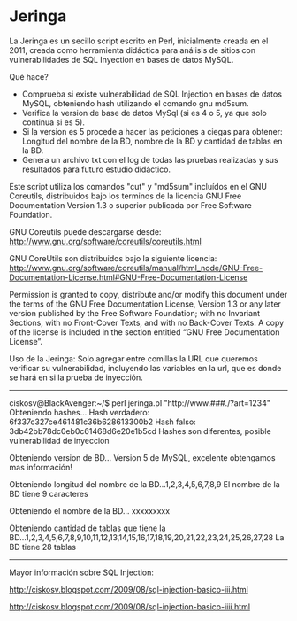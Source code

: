 # Jeringa
La Jeringa es un secillo script escrito en Perl, inicialmente creada en el 2011, creada como herramienta didáctica para análisis de sitios con vulnerabilidades de SQL Inyection en bases de datos MySQL.

Qué hace?
- Comprueba si existe vulnerabilidad de SQL Injection en bases de datos MySQL, obteniendo hash utilizando el comando gnu md5sum.
- Verifica la version de base de datos MySql (si es 4 o 5, ya que solo continua si es 5).
- Si la version es 5 procede a hacer las peticiones a ciegas para obtener: Longitud del nombre de la BD, nombre de la BD y cantidad de tablas en la BD.
- Genera un archivo txt con el log de todas las pruebas realizadas y sus resultados para futuro estudio didáctico.

Este script utiliza los comandos "cut" y "md5sum" incluídos en el GNU Coreutils, distribuidos bajo los terminos de la licencia GNU Free Documentation Version 1.3 o superior publicada por Free Software Foundation.

GNU Coreutils puede descargarse desde:
http://www.gnu.org/software/coreutils/coreutils.html

GNU CoreUtils son distribuidos bajo la siguiente licencia:
http://www.gnu.org/software/coreutils/manual/html_node/GNU-Free-Documentation-License.html#GNU-Free-Documentation-License

Permission is granted to copy, distribute and/or modify this document under the terms of the GNU Free Documentation License, Version 1.3 or any later version published by the Free Software Foundation; with no Invariant Sections, with no Front-Cover Texts, and with no Back-Cover Texts. A copy of the license is included in the section entitled “GNU Free Documentation License”.

Uso de la Jeringa:
Solo agregar entre comillas la URL que queremos verificar su vulnerabilidad, incluyendo las variables en la url, que es donde se hará en si la prueba de inyección.

-----------------------------------------------------------------------

ciskosv@BlackAvenger:~/$ perl jeringa.pl "http://www.###./?art=1234"
Obteniendo hashes...
Hash verdadero: 6f337c327ce461481c36b628613300b2
Hash falso: 3db42bb78dc0eb0c61468d6e20e1b5cd
Hashes son diferentes, posible vulnerabilidad de inyeccion

Obteniendo version de BD...
Version 5 de MySQL, excelente obtengamos mas información!

Obteniendo longitud del nombre de la BD...1,2,3,4,5,6,7,8,9
El nombre de la BD tiene 9 caracteres

Obteniendo el nombre de la BD...
xxxxxxxxx

Obteniendo cantidad de tablas que tiene la BD...1,2,3,4,5,6,7,8,9,10,11,12,13,14,15,16,17,18,19,20,21,22,23,24,25,26,27,28
La BD tiene 28 tablas

-----------------------------------------------------------------------


Mayor información sobre SQL Injection:

http://ciskosv.blogspot.com/2009/08/sql-injection-basico-iii.html

http://ciskosv.blogspot.com/2009/08/sql-injection-basico-iiii.html


